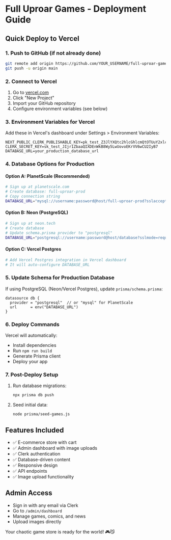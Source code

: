 # Full Uproar Games - Deployment Guide

## Quick Deploy to Vercel

### 1. Push to GitHub (if not already done)
```bash
git remote add origin https://github.com/YOUR_USERNAME/full-uproar-games.git
git push -u origin main
```

### 2. Connect to Vercel
1. Go to [vercel.com](https://vercel.com)
2. Click "New Project"
3. Import your GitHub repository
4. Configure environment variables (see below)

### 3. Environment Variables for Vercel
Add these in Vercel's dashboard under Settings > Environment Variables:

```
NEXT_PUBLIC_CLERK_PUBLISHABLE_KEY=pk_test_Z3JlYXQtc2hlcGhlcmQtOTUuY2xlcmsuYWNjb3VudHMuZGV2JA
CLERK_SECRET_KEY=sk_test_JIjr1ZbaaQIXDEnWkB8Wy5LwUovoEKrVV6wCU2IyB7
DATABASE_URL=your_production_database_url
```

### 4. Database Options for Production

#### Option A: PlanetScale (Recommended)
```bash
# Sign up at planetscale.com
# Create database: full-uproar-prod
# Copy connection string
DATABASE_URL="mysql://username:password@host/full-uproar-prod?sslaccept=strict"
```

#### Option B: Neon (PostgreSQL)
```bash
# Sign up at neon.tech  
# Create database
# Update schema.prisma provider to "postgresql"
DATABASE_URL="postgresql://username:password@host/database?sslmode=require"
```

#### Option C: Vercel Postgres
```bash
# Add Vercel Postgres integration in Vercel dashboard
# It will auto-configure DATABASE_URL
```

### 5. Update Schema for Production Database
If using PostgreSQL (Neon/Vercel Postgres), update `prisma/schema.prisma`:
```prisma
datasource db {
  provider = "postgresql"  // or "mysql" for PlanetScale
  url      = env("DATABASE_URL")
}
```

### 6. Deploy Commands
Vercel will automatically:
- Install dependencies
- Run `npm run build`
- Generate Prisma client
- Deploy your app

### 7. Post-Deploy Setup
1. Run database migrations:
   ```bash
   npx prisma db push
   ```
2. Seed initial data:
   ```bash
   node prisma/seed-games.js
   ```

## Features Included
- ✅ E-commerce store with cart
- ✅ Admin dashboard with image uploads
- ✅ Clerk authentication
- ✅ Database-driven content
- ✅ Responsive design
- ✅ API endpoints
- ✅ Image upload functionality

## Admin Access
- Sign in with any email via Clerk
- Go to `/admin/dashboard`
- Manage games, comics, and news
- Upload images directly

Your chaotic game store is ready for the world! 🎮😼